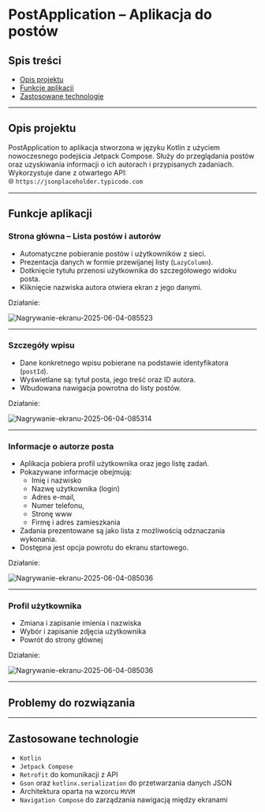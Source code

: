 # PostApplication – Aplikacja do postów

## Spis treści
- [Opis projektu](#opis-projektu)
- [Funkcje aplikacji](#funkcje-aplikacji)
- [Zastosowane technologie](#zastosowane-technologie)

---

## Opis projektu

PostApplication to aplikacja stworzona w języku Kotlin z użyciem nowoczesnego podejścia Jetpack Compose. Służy do przeglądania postów oraz uzyskiwania informacji o ich autorach i przypisanych zadaniach. Wykorzystuje dane z otwartego API:  
🌐 `https://jsonplaceholder.typicode.com`

---

## Funkcje aplikacji

### Strona główna – Lista postów i autorów
- Automatyczne pobieranie postów i użytkowników z sieci.
- Prezentacja danych w formie przewijanej listy (`LazyColumn`).
- Dotknięcie tytułu przenosi użytkownika do szczegółowego widoku posta.
- Kliknięcie nazwiska autora otwiera ekran z jego danymi.

Działanie:  

  ![Nagrywanie-ekranu-2025-06-04-085523](https://github.com/user-attachments/assets/073985da-1111-4a26-b306-f1bd46b5ff73)

---

### Szczegóły wpisu
- Dane konkretnego wpisu pobierane na podstawie identyfikatora (`postId`).
- Wyświetlane są: tytuł posta, jego treść oraz ID autora.
- Wbudowana nawigacja powrotna do listy postów.

Działanie:  

![Nagrywanie-ekranu-2025-06-04-085314](https://github.com/user-attachments/assets/f4ab41eb-022d-4c82-9ace-360eaa9123ff)

---

### Informacje o autorze posta
- Aplikacja pobiera profil użytkownika oraz jego listę zadań.
- Pokazywane informacje obejmują:
  - Imię i nazwisko
  - Nazwę użytkownika (login)
  - Adres e-mail, 
  - Numer telefonu, 
  - Stronę www
  - Firmę i adres zamieszkania
- Zadania prezentowane są jako lista z możliwością odznaczania wykonania.
- Dostępna jest opcja powrotu do ekranu startowego.

Działanie:  

![Nagrywanie-ekranu-2025-06-04-085036](https://github.com/user-attachments/assets/ef3c762e-9d06-4e79-8cce-c27815721af9)

---

### Profil użytkownika
- Zmiana i zapisanie imienia i nazwiska
- Wybór i zapisanie zdjęcia użytkownika
- Powrót do strony głównej

Działanie: 

![Nagrywanie-ekranu-2025-06-04-085036](https://github.com/user-attachments/assets/2a212dcb-e22d-4cdd-b2b1-6d2941609dc3)


---

## Problemy do rozwiązania



---

## Zastosowane technologie

- `Kotlin`
- `Jetpack Compose`
- `Retrofit` do komunikacji z API
- `Gson` oraz `kotlinx.serialization` do przetwarzania danych JSON
- Architektura oparta na wzorcu `MVVM`
- `Navigation Compose` do zarządzania nawigacją między ekranami
